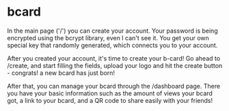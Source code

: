 # bcard
In the main page ('/') you can create your account.
Your password is being encrypted using the bcrypt library, even I can't see it.
You get your own special key that randomly generated, which connects you to your account.

After you created your account, it's time to create your b-card!
Go ahead to /create, and start filling the fields, upload your logo and hit the create button - congrats! a new bcard has just born!

After that, you can manage your bcard through the /dashboard page.
There you have your basic information such as the amount of views your bcard got, a link to your bcard, and a QR code to share easily with your friends!
